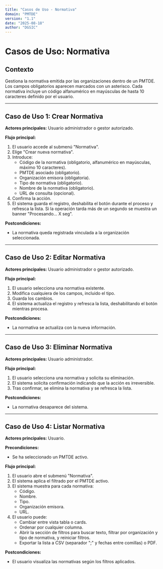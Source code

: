 ```yaml
---
title: "Casos de Uso - Normativa"
domain: "PMTDE"
version: "1.1"
date: "2025-08-18"
author: "DGSIC"
---
```


# Casos de Uso: Normativa

## Contexto
Gestiona la normativa emitida por las organizaciones dentro de un PMTDE. Los campos obligatorios aparecen marcados con un asterisco. Cada normativa incluye un código alfanumérico en mayúsculas de hasta 10 caracteres definido por el usuario.

---

## Caso de Uso 1: Crear Normativa
**Actores principales:** Usuario administrador o gestor autorizado.

**Flujo principal:**
1. El usuario accede al submenú "Normativa".
2. Elige "Crear nueva normativa".
3. Introduce:
   - Código de la normativa (obligatorio, alfanumérico en mayúsculas, máximo 10 caracteres).
   - PMTDE asociado (obligatorio).
   - Organización emisora (obligatoria).
   - Tipo de normativa (obligatorio).
   - Nombre de la normativa (obligatorio).
   - URL de consulta (opcional).
4. Confirma la acción.
5. El sistema guarda el registro, deshabilita el botón durante el proceso y refresca la lista. Si la operación tarda más de un segundo se muestra un banner "Procesando... X seg".

**Postcondiciones:**
- La normativa queda registrada vinculada a la organización seleccionada.

---

## Caso de Uso 2: Editar Normativa
**Actores principales:** Usuario administrador o gestor autorizado.

**Flujo principal:**
1. El usuario selecciona una normativa existente.
2. Modifica cualquiera de los campos, incluido el tipo.
3. Guarda los cambios.
4. El sistema actualiza el registro y refresca la lista, deshabilitando el botón mientras procesa.

**Postcondiciones:**
- La normativa se actualiza con la nueva información.

---

## Caso de Uso 3: Eliminar Normativa
**Actores principales:** Usuario administrador.

**Flujo principal:**
1. El usuario selecciona una normativa y solicita su eliminación.
2. El sistema solicita confirmación indicando que la acción es irreversible.
3. Tras confirmar, se elimina la normativa y se refresca la lista.

**Postcondiciones:**
- La normativa desaparece del sistema.

---

## Caso de Uso 4: Listar Normativa
**Actores principales:** Usuario.

**Precondiciones:**
- Se ha seleccionado un PMTDE activo.

**Flujo principal:**
1. El usuario abre el submenú "Normativa".
2. El sistema aplica el filtrado por el PMTDE activo.
3. El sistema muestra para cada normativa:
   - Código.
   - Nombre.
   - Tipo.
   - Organización emisora.
   - URL.
4. El usuario puede:
   - Cambiar entre vista tabla o cards.
   - Ordenar por cualquier columna.
   - Abrir la sección de filtros para buscar texto, filtrar por organización y tipo de normativa, y reiniciar filtros.
   - Exportar la lista a CSV (separador ";" y fechas entre comillas) o PDF.

**Postcondiciones:**
- El usuario visualiza las normativas según los filtros aplicados.
